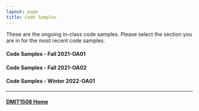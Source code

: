 ```yaml
---
layout: page
title: Code Samples
---
```

These are the ongoing in-class code samples. Please select the section you are in for the most recent code samples.

#### Code Samples - Fall 2021-OA01
#### Code Samples - Fall 2021-OA02
#### Code Samples - Winter 2022-OA01

<hr>

#### [DMIT1508 Home](index.md)